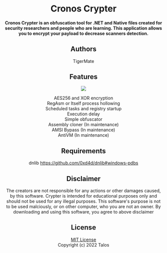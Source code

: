 <div align="center">
  <h1>
      Cronos Crypter
  </h1>
  <h4> Cronos Crypter is an obfuscation tool for .NET and Native files created for security researchers and people who are learning.
    This application allows you to encrypt your payload to decrease scanners detection.</h4>
</div>

<div align="center">
  <h2>Authors</h2>
    TigerMate 
  
    
</div>

<div align="center">
  <h2>Features</h2>
  <img src="https://github.com/TigerMates/Privet-Crypter/blob/main/Cronos.png"></img
</div>
  
  AES256 and XOR encryption
  <br/>
 RegAsm or Itself process hollowing
  <br/>
 Scheduled tasks and registry startup
  <br/>
 Execution delay
  <br/>
 Simple obfuscator
  <br/>
 Assembly cloner (In maintenance)
  <br/>
 AMSI Bypass (In maintenance)
  <br/>
 AntiVM (In maintenance)
  <br/>
 
## Requirements
  dnlib https://github.com/0xd4d/dnlib#windows-pdbs
  
## Disclaimer

The creators are not responsible for any actions or other damages caused, by this software.
Crypter is intended for educational purposes only and should not be used for any illegal purposes.
This software's purpose is not to be used malciously, or on other computer, who you are not an owner.
By downloading and using this software, you agree to above disclaimer 

## License

[MIT License](https://github.com/XaFF-XaFF/Cronos-Crypter/blob/master/LICENSE)
<br/>
Copyright (c) 2022 Talos
